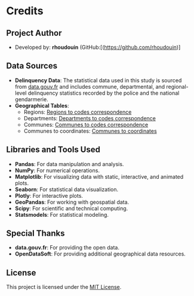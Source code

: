 # Credits

## Project Author
- Developed by: **rhoudouin** (GitHub:[(https://github.com/rhoudouin)]

## Data Sources
- **Delinquency Data**: The statistical data used in this study is sourced from [data.gouv.fr](https://www.data.gouv.fr) and includes commune, departmental, and regional-level delinquency statistics recorded by the police and the national gendarmerie.
- **Geographical Tables**:
  - Regions: [Regions to codes correspondence](https://public.opendatasoft.com/explore/dataset/anciennes-nouvelles-regions/table/?flg=fr-fr)
  - Departments: [Departments to codes correspondence](https://public.opendatasoft.com/explore/dataset/georef-france-departement/export/?disjunctive.reg_name&disjunctive.dep_name&sort=year)
  - Communes: [Communes to codes correspondence](https://www.data.gouv.fr/fr/datasets/code-officiel-geographique-cog/)
  - Communes to coordinates: [Communes to coordinates](https://www.data.gouv.fr/fr/datasets/villes-de-france/#/resources)

## Libraries and Tools Used
- **Pandas**: For data manipulation and analysis.
- **NumPy**: For numerical operations.
- **Matplotlib**: For visualizing data with static, interactive, and animated plots.
- **Seaborn**: For statistical data visualization.
- **Plotly**: For interactive plots.
- **GeoPandas**: For working with geospatial data.
- **Scipy**: For scientific and technical computing.
- **Statsmodels**: For statistical modeling.

## Special Thanks
- **data.gouv.fr**: For providing the open data.
- **OpenDataSoft**: For providing additional geographical data resources.

## License
This project is licensed under the [MIT License](LICENSE).

